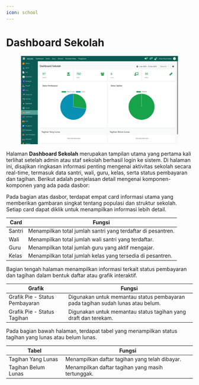```yaml
---
icon: school
---
```


# Dashboard Sekolah

<figure><img src="../../.gitbook/assets/image (77).png" alt=""><figcaption></figcaption></figure>

Halaman **Dashboard Sekolah** merupakan tampilan utama yang pertama kali terlihat setelah admin atau staf sekolah berhasil login ke sistem. Di halaman ini, disajikan ringkasan informasi penting mengenai aktivitas sekolah secara real-time, termasuk data santri, wali, guru, kelas, serta status pembayaran dan tagihan. Berikut adalah penjelasan detail mengenai komponen-komponen yang ada pada dasbor:

Pada bagian atas dasbor, terdapat empat card informasi utama yang memberikan gambaran singkat tentang populasi dan struktur sekolah. Setiap card dapat diklik untuk menampilkan informasi lebih detail.

| Card   | Fungsi                                                       |
| ------ | ------------------------------------------------------------ |
| Santri | Menampilkan total jumlah santri yang terdaftar di pesantren. |
| Wali   | Menampilkan total jumlah wali santri yang terdaftar.         |
| Guru   | Menampilkan total jumlah guru yang aktif mengajar.           |
| Kelas  | Menampilkan total jumlah kelas yang tersedia di pesantren.   |

Bagian tengah halaman menampilkan informasi terkait status pembayaran dan tagihan dalam bentuk daftar atau grafik interaktif.

| Grafik                         | Fungsi                                                                          |
| ------------------------------ | ------------------------------------------------------------------------------- |
| Grafik Pie - Status Pembayaran | Digunakan untuk memantau status pembayaran pada tagihan sudah lunas atau belum. |
| Grafik Pie - Status Tagihan    | Digunakan untuk memantau status tagihan yang draft dan terekam.                 |

Pada bagian bawah halaman, terdapat tabel yang menampilkan status tagihan yang lunas atau belum lunas.

| Tabel               | Fungsi                                            |
| ------------------- | ------------------------------------------------- |
| Tagihan Yang Lunas  | Menampilkan daftar tagihan yang telah dibayar.    |
| Tagihan Belum Lunas | Menampilkan daftar tagihan yang masih tertunggak. |
